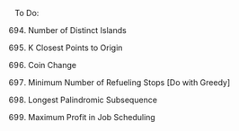 To Do:

694. Number of Distinct Islands

973. K Closest Points to Origin

322. Coin Change

871. Minimum Number of Refueling Stops [Do with Greedy]

516. Longest Palindromic Subsequence

1235. Maximum Profit in Job Scheduling

